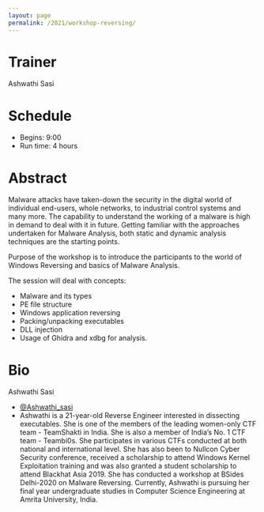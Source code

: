 ```yaml
---
layout: page
permalink: /2021/workshop-reversing/
---
```


# Trainer

Ashwathi Sasi

# Schedule

- Begins: 9:00
- Run time: 4 hours

# Abstract

Malware attacks have taken-down the security in the digital world of individual end-users, whole networks, to industrial control systems and many more. The capability to understand the working of a malware is high in demand to deal with it in future. Getting familiar with the approaches undertaken for Malware Analysis, both static and dynamic analysis techniques are the starting points.

Purpose of the workshop is to introduce the participants to the world of Windows Reversing and basics of Malware Analysis.

The session will deal with concepts:

- Malware and its types
- PE file structure
- Windows application reversing
- Packing/unpacking executables
- DLL injection
- Usage of Ghidra and xdbg for analysis.

# Bio

Ashwathi Sasi

 - [@Ashwathi_sasi](https://twitter.com/Ashwathi_sasi)
- Ashwathi is a 21-year-old Reverse Engineer interested in dissecting executables. She is one of the members of the leading women-only CTF team - TeamShakti in India. She is also a member of India’s No. 1 CTF team - Teambi0s. She participates in various CTFs conducted at both national and international level. She has also been to Nullcon Cyber Security conference, received a scholarship to attend Windows Kernel Exploitation training and was also granted a student scholarship to attend Blackhat Asia 2019. She has conducted a workshop at BSides Delhi-2020 on Malware Reversing. Currently, Ashwathi is pursuing her final year undergraduate studies in Computer Science Engineering at Amrita University, India.
